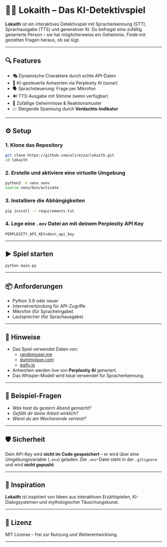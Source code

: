 # 🕵️‍♂️ Lokaith – Das KI-Detektivspiel

**Lokaith** ist ein interaktives Detektivspiel mit Spracherkennung (STT), Sprachausgabe (TTS) und generativer KI. Du befragst eine zufällig generierte Person – sie hat möglicherweise ein Geheimnis. Finde mit gezielten Fragen heraus, ob sie lügt.

---

## 🔍 Features

- 🎭 Dynamische Charaktere durch echte API-Daten
- 🤖 KI-gesteuerte Antworten via Perplexity AI (sonar)
- 🗣️ Sprachsteuerung: Frage per Mikrofon
- 🔊 TTS-Ausgabe mit Stimme (wenn verfügbar)
- 🧠 Zufällige Geheimnisse & Reaktionsmuster
- 📈 Steigende Spannung durch **Verdachts-Indikator**

---

## ⚙️ Setup

### 1. Klone das Repository

```bash
git clone https://github.com/alirezza/lokaith.git
cd lokaith
```

### 2. Erstelle und aktiviere eine virtuelle Umgebung

```bash
python3 -m venv venv
source venv/bin/activate
```

### 3. Installiere die Abhängigkeiten

```bash
pip install -r requirements.txt
```

### 4. Lege eine `.env` Datei an mit deinem Perplexity API Key

```env
PERPLEXITY_API_KEY=dein_api_key
```

---

## ▶️ Spiel starten

```bash
python main.py
```

---

## 📦 Anforderungen

- Python 3.9 oder neuer
- Internetverbindung für API-Zugriffe
- Mikrofon (für Spracheingabe)
- Lautsprecher (für Sprachausgabe)

---

## 📌 Hinweise

- Das Spiel verwendet Daten von:
  - [randomuser.me](https://randomuser.me/)
  - [dummyjson.com](https://dummyjson.com/users)
  - [agify.io](https://agify.io/)
- Antworten werden live von **Perplexity AI** generiert.
- Das Whisper-Modell wird lokal verwendet für Spracherkennung.

---

## 🧪 Beispiel-Fragen

- *Was hast du gestern Abend gemacht?*
- *Gefällt dir deine Arbeit wirklich?*
- *Warst du am Wochenende verreist?*

---

## 🛡️ Sicherheit

Dein API-Key wird **nicht im Code gespeichert** – er wird über eine Umgebungsvariable (`.env`) geladen. Die `.env`-Datei steht in der `.gitignore` und wird **nicht gepusht**.

---

## 🧠 Inspiration

**Lokaith** ist inspiriert von Ideen aus interaktiven Erzählspielen, KI-Dialogsystemen und mythologischer Täuschungskunst.

---

## 📝 Lizenz

MIT License – frei zur Nutzung und Weiterentwicklung.

---
